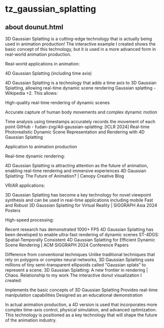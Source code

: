 # tz_gaussian_splatting


## about dounut.html

3D Gaussian Splatting is a cutting-edge technology that is actually being used in animation production! The interactive example I created shows the basic concept of this technology, but it is used in a more advanced form in real-world animation production.

Real-world applications in animation:

4D Gaussian Splatting (including time axis)

4D Gaussian Splatting is a technology that adds a time axis to 3D Gaussian Splatting, allowing real-time dynamic scene rendering Gaussian splatting - Wikipedia +2. This allows:

High-quality real-time rendering of dynamic scenes

Accurate capture of human body movements and complex dynamic motion

Time analysis using timestamps accurately records the movement of each point GitHub - fudan-zvg/4d-gaussian-splatting: [ICLR 2024] Real-time Photorealistic Dynamic Scene Representation and Rendering with 4D Gaussian Splatting

Application to animation production

Real-time dynamic rendering:

4D Gaussian Splatting is attracting attention as the future of animation, enabling real-time rendering and immersive experiences 4D Gaussian Splatting: The Future of Animation? | Canopy Creative Blog

VR/AR applications:

3D Gaussian Splatting has become a key technology for novel viewpoint synthesis and can be used in real-time applications including mobile Fast and Robust 3D Gaussian Splatting for Virtual Reality | SIGGRAPH Asia 2024 Posters

High-speed processing:

Recent research has demonstrated 1000+ FPS 4D Gaussian Splatting has been developed to enable ultra-fast rendering of dynamic scenes ST-4DGS: Spatial-Temporally Consistent 4D Gaussian Splatting for Efficient Dynamic Scene Rendering | ACM SIGGRAPH 2024 Conference Papers

Difference from conventional techniques
Unlike traditional techniques that rely on polygons or complex neural networks, 3D Gaussian Splatting uses millions of tiny semi-transparent ellipsoids called "Gaussian splats" to represent a scene. 3D Gaussian Splatting: A new frontier in rendering | Chaos.
Relationship to my work
The interactive donut visualization I created:

Implements the basic concepts of 3D Gaussian Splatting
Provides real-time manipulation capabilities
Designed as an educational demonstration

In actual animation production, a 4D version is used that incorporates more complex time-axis control, physical simulation, and advanced optimization. This technology is positioned as a key technology that will shape the future of the animation industry.
